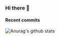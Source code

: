 ### Hi there 👋

<!--
**junqili259/junqili259** is a ✨ _special_ ✨ repository because its `README.md` (this file) appears on your GitHub profile.

Here are some ideas to get you started:

- 🔭 I’m currently working on ...
- 🌱 I’m currently learning ...
- 👯 I’m looking to collaborate on ...
- 🤔 I’m looking for help with ...
- 💬 Ask me about ...
- 📫 How to reach me: ...
- 😄 Pronouns: ...
- ⚡ Fun fact: ...
-->

#### Recent commits
<!-- GITHUB:START -->
<!-- GITHUB:END -->

![Anurag's github stats](https://github-readme-stats.vercel.app/api?username=junqili259&show_icons=true&theme=tokyonight)
